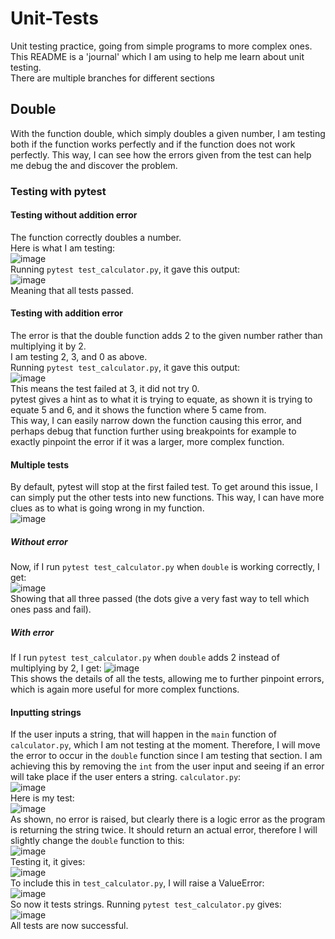# Unit-Tests
Unit testing practice, going from simple programs to more complex ones.  
This README is a 'journal' which I am using to help me learn about unit testing.  
There are multiple branches for different sections
## Double
With the function double, which simply doubles a given number, I am testing both if the function works perfectly and if the function does not work perfectly.
This way, I can see how the errors given from the test can help me debug the and discover the problem.
### Testing with pytest
#### Testing without addition error
The function correctly doubles a number.  
Here is what I am testing:  
![image](https://github.com/user-attachments/assets/86f6b9a1-dcee-4c38-9141-97d513fb5b8c)  
Running `pytest test_calculator.py`, it gave this output:  
![image](https://github.com/user-attachments/assets/bd6c1e0a-b821-4705-88fe-ab3c88ac5980)  
Meaning that all tests passed. 
#### Testing with addition error
The error is that the double function adds 2 to the given number rather than multiplying it by 2.  
I am testing 2, 3, and 0 as above.  
Running `pytest test_calculator.py`, it gave this output:  
![image](https://github.com/user-attachments/assets/0d68cc31-fc90-4979-93a8-b27ab5d86490)  
This means the test failed at 3, it did not try 0.  
pytest gives a hint as to what it is trying to equate, as shown it is trying to equate 5 and 6, and it shows the function where 5 came from.  
This way, I can easily narrow down the function causing this error, and perhaps debug that function further using breakpoints for example to exactly pinpoint the error if it was a larger, more complex function.  
#### Multiple tests
By default, pytest will stop at the first failed test. To get around this issue, I can simply put the other tests into new functions. This way, I can have more clues as to what is going wrong in my function.  
![image](https://github.com/user-attachments/assets/90790bc6-939d-4015-9f3b-ee5f7186815d)  
##### Without error
Now, if I run `pytest test_calculator.py` when `double` is working correctly, I get:  
![image](https://github.com/user-attachments/assets/e6ff47e9-7ef4-456f-ac62-410f5da917db)  
Showing that all three passed (the dots give a very fast way to tell which ones pass and fail).
##### With error
If I run `pytest test_calculator.py` when `double` adds 2 instead of multiplying by 2, I get:
![image](https://github.com/user-attachments/assets/d50934b4-a0ff-4434-b3f4-41b28a609813)  
This shows the details of all the tests, allowing me to further pinpoint errors, which is again more useful for more complex functions.
#### Inputting strings
If the user inputs a string, that will happen in the `main` function of `calculator.py`, which I am not testing at the moment. Therefore, I will move the error to occur in the `double` function since I am testing that section. I am achieving this by removing the `int` from the user input and seeing if an error will take place if the user enters a string.
`calculator.py`:  
![image](https://github.com/user-attachments/assets/26f25d89-fedd-4497-a81d-55bd61ca224c)  
Here is my test:  
![image](https://github.com/user-attachments/assets/ef90942e-e6ef-4016-89f3-6074f5550996)  
As shown, no error is raised, but clearly there is a logic error as the program is returning the string twice.
It should return an actual error, therefore I will slightly change the `double` function to this:  
![image](https://github.com/user-attachments/assets/03dd3209-84b6-4433-9050-134b35b1d8c6)  
Testing it, it gives:  
![image](https://github.com/user-attachments/assets/944a2de2-4fcd-4b6d-9943-f48d433f0a6d)  
To include this in `test_calculator.py`, I will raise a ValueError:  
![image](https://github.com/user-attachments/assets/21105a10-f313-4ba3-ae62-773fa1888f96)  
So now it tests strings. Running `pytest test_calculator.py` gives:  
![image](https://github.com/user-attachments/assets/8d17a0bd-1fff-4182-9fe6-8b79df265936)  
All tests are now successful.
